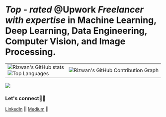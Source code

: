 #  $Top$ - $rated$ @Upwork $Freelancer$ $with$ $expertise$ in Machine Learning, Deep Learning, Data Engineering, Computer Vision, and Image Processing. 

<table>
  <tr>
    <td>
      <img src="https://github-readme-stats.vercel.app/api?username=Nassimos07&show_icons=true&theme=github-compact&bg_color=FFFFFF" alt="Rizwan's GitHub stats"/>
      <br>
      <img src="https://github-readme-stats.vercel.app/api/top-langs/?username=Nassimos07&layout=compact&bg_color=FFFFFF&theme=github-compact" alt="Top Languages"/>
    </td>
    <td>
      <img src="https://github-readme-activity-graph.vercel.app/graph?username=Nassimos07&bg_color=FFFFFF&point=FF64DA&line=111F68&title_color=1E90FF&color=000000" alt="Rizwan's GitHub Contribution Graph"/>
    </td>
  </tr>
</table>

![](https://komarev.com/ghpvc/?username=Nassimos07&label=Visitors&color=brightgreen)



<h3> Let's connect🚀💪</h3>   

<a href="https://www.linkedin.com/in/nassim-hammami-771015217/">LinkedIn</a> ||
<a href="https://medium.com/@nassim.hammami98">Medium</a> ||


